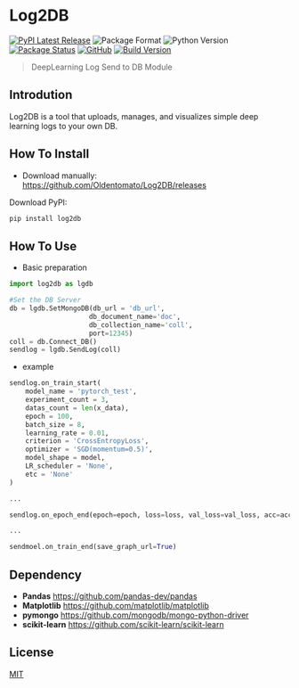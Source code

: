 # Log2DB 
[![PyPI Latest Release](https://img.shields.io/pypi/v/log2db.svg)](https://pypi.org/project/log2db/)
![Package Format](https://img.shields.io/pypi/format/log2db.svg)
![Python Version](https://img.shields.io/pypi/pyversions/log2db.svg)
[![Package Status](https://img.shields.io/pypi/status/log2db.svg)](https://pypi.org/project/log2db/)
[![GitHub](https://img.shields.io/github/license/oldentomato/Log2DB)](https://github.com/Oldentomato/Log2DB/blob/main/LICENSE) 
[![Build Version](https://img.shields.io/github/v/release/oldentomato/Log2DB)](https://github.com/Oldentomato/Log2DB/releases)

> DeepLearning Log Send to DB Module  

## Introdution
Log2DB is a tool that uploads, manages, and visualizes simple deep learning logs to your own DB.  

## How To Install 
- Download manually:  
https://github.com/Oldentomato/Log2DB/releases  

Download PyPI:
```sh
pip install log2db
```

## How To Use 
- Basic preparation
```python
import log2db as lgdb

#Set the DB Server 
db = lgdb.SetMongoDB(db_url = 'db_url',
                    db_document_name='doc',
                    db_collection_name='coll',
                    port=12345)
coll = db.Connect_DB()
sendlog = lgdb.SendLog(coll)
```
- example
```python
sendlog.on_train_start(
    model_name = 'pytorch_test',
    experiment_count = 3,
    datas_count = len(x_data),
    epoch = 100,
    batch_size = 8,
    learning_rate = 0.01,
    criterion = 'CrossEntropyLoss',
    optimizer = 'SGD(momentum=0.5)',
    model_shape = model,
    LR_scheduler = 'None',
    etc = 'None'
)

...

sendlog.on_epoch_end(epoch=epoch, loss=loss, val_loss=val_loss, acc=acc, val_acc=val_acc)

...

sendmoel.on_train_end(save_graph_url=True)
```

## Dependency
- **Pandas** https://github.com/pandas-dev/pandas
- **Matplotlib** https://github.com/matplotlib/matplotlib
- **pymongo** https://github.com/mongodb/mongo-python-driver
- **scikit-learn** https://github.com/scikit-learn/scikit-learn  


## License
[MIT](LICENSE)


